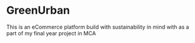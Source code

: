 # GreenUrban
This is an eCommerce platform build with sustainability in mind with as a part of my final year project in MCA
